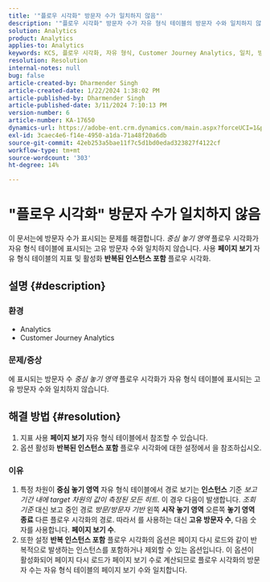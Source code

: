 ```yaml
---
title: '"플로우 시각화" 방문자 수가 일치하지 않음"'
description: '"플로우 시각화" 방문자 수가 자유 형식 테이블의 방문자 수와 일치하지 않는 문제를 해결하는 방법을 알아봅니다. 지표 페이지 보기 기능을 사용합니다.'
solution: Analytics
product: Analytics
applies-to: Analytics
keywords: KCS, 플로우 시각화, 자유 형식, Customer Journey Analytics, 일치, 방문자
resolution: Resolution
internal-notes: null
bug: false
article-created-by: Dharmender Singh
article-created-date: 1/22/2024 1:38:02 PM
article-published-by: Dharmender Singh
article-published-date: 3/11/2024 7:10:13 PM
version-number: 6
article-number: KA-17650
dynamics-url: https://adobe-ent.crm.dynamics.com/main.aspx?forceUCI=1&pagetype=entityrecord&etn=knowledgearticle&id=60433671-2bb9-ee11-a569-6045bd006149
exl-id: 3caec4e6-f14e-4950-a1da-71a48f20a6db
source-git-commit: 42eb253a5bae11f7c5d1bd0edad323827f4122cf
workflow-type: tm+mt
source-wordcount: '303'
ht-degree: 14%

---
```


# &quot;플로우 시각화&quot; 방문자 수가 일치하지 않음


이 문서는에 방문자 수가 표시되는 문제를 해결합니다. *중심 놓기 영역* 플로우 시각화가 자유 형식 테이블에 표시되는 고유 방문자 수와 일치하지 않습니다. 사용 <b>페이지 보기 </b>자유 형식 테이블의 지표 및 활성화 <b>반복된 인스턴스 포함</b> 플로우 시각화.

## 설명 {#description}


### <b>환경</b>

- Analytics
- Customer Journey Analytics




### <b>문제/증상</b>

에 표시되는 방문자 수 *중심 놓기 영역* 플로우 시각화가 자유 형식 테이블에 표시되는 고유 방문자 수와 일치하지 않습니다.


## 해결 방법 {#resolution}


1. 지표 사용 <b>페이지 보기 </b>자유 형식 테이블에서 참조할 수 있습니다.
2. 옵션 활성화 <b>반복된 인스턴스 포함</b> 플로우 시각화에 대한 설정에서 을 참조하십시오.


### 이유

1. 특정 차원이 <b>중심 놓기 영역</b> 자유 형식 테이블에서 경로 보기는 <b>인스턴스</b> 기준 *보고 기간 내에 target 차원의 값이 측정된 모든 히트*. 이 경우 다음이 발생합니다. *조회 기준* 대신 보고 중인 경로 *방문/방문자 기반* 왼쪽 <b>시작 놓기 영역</b> 오른쪽 <b>놓기 영역 종료</b> 다른 플로우 시각화의 경로. 따라서 를 사용하는 대신 <b>고유 방문자 수</b>, 다음 숫자를 사용합니다. <b>페이지 보기 수</b>.
2. 또한 설정 <b>반복 인스턴스 포함</b> 플로우 시각화의 옵션은 페이지 다시 로드와 같이 반복적으로 발생하는 인스턴스를 포함하거나 제외할 수 있는 옵션입니다. 이 옵션이 활성화되어 페이지 다시 로드가 페이지 보기 수로 계산되므로 플로우 시각화의 방문자 수는 자유 형식 테이블의 페이지 보기 수와 일치합니다.
